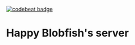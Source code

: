 [![codebeat badge](https://codebeat.co/badges/a60d1f97-dd56-4727-92e8-e68c71724bcd)](https://codebeat.co/projects/github-com-kruszczynski-blobfish-server)

# Happy Blobfish's server
